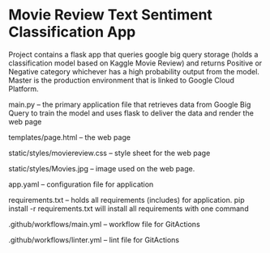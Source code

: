 # Movie Review Text Sentiment Classification App

Project contains a flask app that queries google big query storage (holds a classification model based on Kaggle Movie Review) and returns Positive or Negative category whichever has a high probability output from the model. Master is the production environment that is linked to Google Cloud Platform.

main.py – the primary application file that retrieves data from Google Big Query to train the model and uses flask to deliver the data and render the web page

templates/page.html – the web page

static/styles/moviereview.css – style sheet for the web page

static/styles/Movies.jpg – image used on the web page.

app.yaml – configuration file for application

requirements.txt – holds all requirements (includes) for application. pip install -r requirements.txt will install all requirements with one command

.github/workflows/main.yml – workflow file for GitActions

.github/workflows/linter.yml – lint file for GitActions
